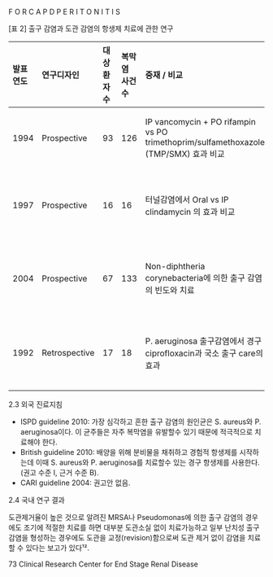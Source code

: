 F O R C A P D P E R I T O N I T I S

[표 2] 출구 감염과 도관 감염의 항생제 치료에 관한 연구

| 발표연도 | 연구디자인 | 대상 환자수 | 복막염 사건수 | 중재 / 비교 | 결과 | 저자 | 참고문헌 |
| :------- | :--------- | :---------- | :------------ | :---------- | :--- | :--- | :------- |
| 1994 | Prospective | 93 | 126 | IP vancomycin + PO rifampin vs PO trimethoprim/sulfamethoxazole (TMP/SMX) 효과 비교 | 그람양성 카테터 감염의 치료율은 양군에서 유사한 효과를 나타냄 (p=0.99). | Flanigan 등 | 8 |
| 1997 | Prospective | 16 | 16 | 터널감염에서 Oral vs IP clindamycin 의 효과 비교 | IP clindamycin군에서 oral clindamycin군과 비교하여 좋은 효과를 나타냄 (p<0.05). | Plum 등 | 9 |
| 2004 | Prospective | 67 | 133 | Non-diphtheria corynebacteria에 의한 출구 감염의 빈도와 치료 | 모든 출구 감염의 9%정도 차지하고 모든 corynebacteria는 vancomycin에 감수성 있음 . | Schiffl 등 | 10 |
| 1992 | Retrospective | 17 | 18 | P. aeruginosa 출구감염에서 경구 ciprofloxacin과 국소 출구 care의 효과 | P. aeruginosa 출구감염의 83%에서 치료에 호전됨. 17%에서 카테터 제거가 필요. | Kazmi 등 | 11 |

2.3 외국 진료지침

*   ISPD guideline 2010: 가장 심각하고 흔한 출구 감염의 원인균은 S. aureus와 P. aeruginosa이다. 이 균주들은 자주 복막염을 유발할수 있기 때문에 적극적으로 치료해야 한다.
*   British guideline 2010: 배양을 위해 분비물을 채취하고 경험적 항생제를 시작하는데 이때 S. aureus와 P. aeruginosa를 치료할수 있는 경구 항생제를 사용한다.(권고 수준 I, 근거 수준 B).
*   CARI guideline 2004: 권고안 없음.

2.4 국내 연구 결과

도관제거율이 높은 것으로 알려진 MRSA나 Pseudomonas에 의한 출구 감염의 경우에도 조기에 적절한 치료를 하면 대부분 도관소실 없이 치료가능하고 일부 난치성 출구 감염을 형성하는 경우에도 도관을 교정(revision)함으로써 도관 제거 없이 감염을 치료할 수 있다는 보고가 있다¹².

<PAGE>73 Clinical Research Center for End Stage Renal Disease